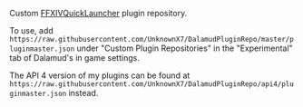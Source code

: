 Custom [FFXIVQuickLauncher](https://github.com/goaaats/FFXIVQuickLauncher) plugin repository.

To use, add `https://raw.githubusercontent.com/UnknownX7/DalamudPluginRepo/master/pluginmaster.json` under "Custom Plugin Repositories" in the "Experimental" tab of Dalamud's in game settings.

The API 4 version of my plugins can be found at `https://raw.githubusercontent.com/UnknownX7/DalamudPluginRepo/api4/pluginmaster.json` instead.
